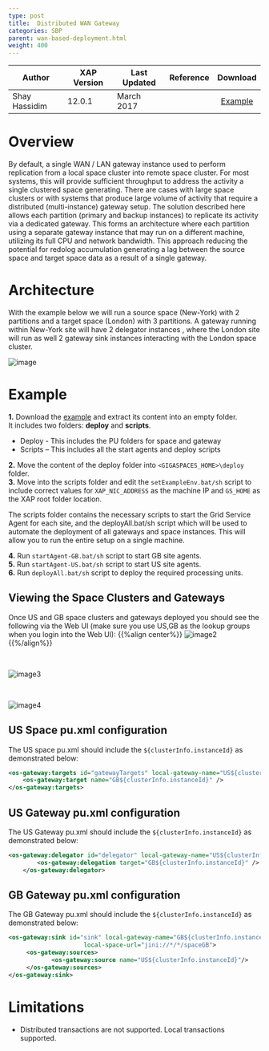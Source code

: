 ```yaml
---
type: post
title:  Distributed WAN Gateway 
categories: SBP
parent: wan-based-deployment.html
weight: 400
---
```


|Author|XAP Version|Last Updated | Reference | Download |
|------|-----------|-------------|-----------|:----------:|
| Shay  Hassidim| 12.0.1 | March 2017|    | [Example](/download_files/sbp/wan-replication_multi_gw.zip)   |


# Overview
 
By default, a single WAN / LAN gateway instance used to perform replication from a local space cluster into remote space cluster. 
For most systems, this will provide sufficient throughput to address the activity a single clustered space generating. 
There are cases with large space clusters or with systems that produce large volume of activity that require a distributed (multi-instance) gateway setup. 
The solution described here allows each partition (primary and backup instances) to replicate its activity via a dedicated gateway. 
This forms an architecture where each partition using a separate gateway instance that may run on a different machine, utilizing its full CPU and network bandwidth. 
This approach reducing the potential for redolog accumulation generating a lag between the source space and target space data as a result of a single gateway.

# Architecture

With the example below we will run a source space (New-York) with 2 partitions and a target space (London) with 3 partitions. A gateway running within New-York site will have 2 delegator instances , where the London site will run as well 2 gateway sink instances interacting with the London space cluster.

![image](/attachment_files/sbp/wan_gateway/distributed-wan-gateway-1.png)

# Example

**1.** Download the [example](/download_files/sbp/wan-replication_multi_gw.zip) and extract its content into an empty folder.<br> 
It includes two folders: **deploy** and **scripts**.<br>
- Deploy - This includes the PU folders for space and gateway<br>
- Scripts – This includes all the start agents and deploy scripts
 
**2.** Move the content of the deploy folder into `<GIGASPACES_HOME>\deploy` folder.<br>
**3.** Move into the scripts folder and edit the `setExampleEnv.bat/sh` script to include correct values for `XAP_NIC_ADDRESS` as the machine IP and `GS_HOME` as the XAP root folder location.
 
The scripts folder contains the necessary scripts to start the Grid Service Agent for each site, and the deployAll.bat/sh script  which will be used to automate the deployment of all gateways and space instances. This will allow you to run the entire setup on a single machine.
 
**4.** Run `startAgent-GB.bat/sh` script to start GB site agents.<br>
**5.** Run `startAgent-US.bat/sh` script to start US site agents.<br>
**6.** Run `deployAll.bat/sh` script to deploy the required processing units.



## Viewing the Space Clusters and Gateways

Once US and GB space clusters and gateways deployed you should see the following via the Web UI (make sure you use US,GB as the lookup groups when you login into the Web UI):
{{%align center%}}
![image2](/attachment_files/sbp/wan_gateway/distributed-wan-gateway-2.png)
{{%/align%}}

<br>

![image3](/attachment_files/sbp/wan_gateway/distributed-wan-gateway-3.png)

<br>

![image4](/attachment_files/sbp/wan_gateway/distributed-wan-gateway-4.png)


## US Space pu.xml configuration

The US space pu.xml should include the `${clusterInfo.instanceId}` as demonstrated below:

```xml
<os-gateway:targets id="gatewayTargets" local-gateway-name="US${clusterInfo.instanceId}">
    <os-gateway:target name="GB${clusterInfo.instanceId}" />
</os-gateway:targets>
```

## US Gateway pu.xml configuration

The US Gateway pu.xml should include the `${clusterInfo.instanceId}` as demonstrated below:
```xml
<os-gateway:delegator id="delegator" local-gateway-name="US${clusterInfo.instanceId}" gateway-lookups="gatewayLookups">
        <os-gateway:delegation target="GB${clusterInfo.instanceId}" />
    </os-gateway:delegator>
```

## GB Gateway pu.xml configuration

The GB Gateway pu.xml should include the `${clusterInfo.instanceId}` as demonstrated below:

```xml
<os-gateway:sink id="sink" local-gateway-name="GB${clusterInfo.instanceId}" gateway-lookups="gatewayLookups"
                     local-space-url="jini://*/*/spaceGB">
     <os-gateway:sources>
            <os-gateway:source name="US${clusterInfo.instanceId}"/>
     </os-gateway:sources>
</os-gateway:sink>
```

# Limitations
 
- Distributed transactions are not supported. Local transactions supported.
     

